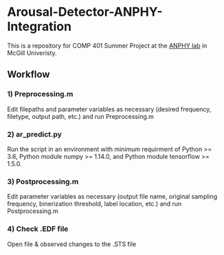 # Arousal-Detector-ANPHY-Integration

This is a repository for COMP 401 Summer Project at the [ANPHY lab](https://www.mcgill.ca/frauscher-lab/) in McGill Univeristy.

## Workflow
### 1) Preprocessing.m
Edit filepaths and parameter variables as necessary (desired frequency, filetype, output path, etc.) and run Preprocessing.m
### 2) ar_predict.py
Run the script in an environment with minimum requirment of Python >= 3.6, Python module numpy >= 1.14.0, and Python module tensorflow >= 1.5.0.
### 3) Postprocessing.m
Edit parameter variables as necessary (output file name, original sampling frequency, binerization threshold, label location, etc.) and run Postprocessing.m
### 4) Check .EDF file
Open file  & observed changes to the .STS file
